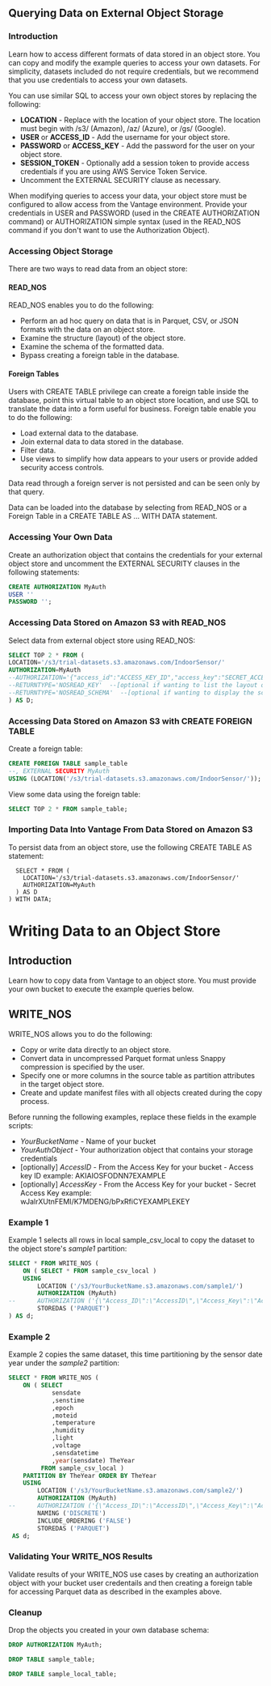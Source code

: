 ## Querying Data on External Object Storage

### Introduction

Learn how to access different formats of data stored in an object store. You can copy and modify the example queries to access your own datasets. For simplicity, datasets included do not require credentials, but we recommend that you use credentials to access your own datasets.

You can use similar SQL to access your own object stores by replacing the following:
* __LOCATION__ - Replace with the location of your object store. The location must begin with /s3/ (Amazon), /az/ (Azure), or /gs/ (Google).
* __USER__ or __ACCESS_ID__ - Add the username for your object store.
* __PASSWORD__ or __ACCESS_KEY__ - Add the password for the user on your object store.
* __SESSION_TOKEN__ - Optionally add a session token to provide access credentials if you are using AWS Service Token Service.
* Uncomment the EXTERNAL SECURITY clause as necessary.

When modifying queries to access your data, your object store must be configured to allow access from the Vantage environment. Provide your credentials in USER and PASSWORD (used in the CREATE AUTHORIZATION command) or AUTHORIZATION simple syntax (used in the READ_NOS command if you don't want to use the Authorization Object).

### Accessing Object Storage

There are two ways to read data from an object store:

#### READ_NOS

READ_NOS enables you to do the following:
* Perform an ad hoc query on data that is in Parquet, CSV, or JSON formats with the data on an object store.
* Examine the structure (layout) of the object store.
* Examine the schema of the formatted data.
* Bypass creating a foreign table in the database.

#### Foreign Tables

Users with CREATE TABLE privilege can create a foreign table inside the database, point this virtual table to an object store location, and use SQL to translate the data into a form useful for business.
Foreign table enable you to do the following:
* Load external data to the database.
* Join external data to data stored in the database.
* Filter data.
* Use views to simplify how data appears to your users or provide added security access controls.

Data read through a foreign server is not persisted and can be seen only by that query.

Data can be loaded into the database by selecting from READ_NOS or a Foreign Table in a CREATE TABLE AS ... WITH DATA statement. 

### Accessing Your Own Data

Create an authorization object that contains the credentials for your external object store and uncomment the EXTERNAL SECURITY clauses in the following statements:


```sql
CREATE AUTHORIZATION MyAuth
USER ''
PASSWORD '';
```

### Accessing Data Stored on Amazon S3 with READ_NOS

Select data from external object store using READ_NOS:


```sql
SELECT TOP 2 * FROM (
LOCATION='/s3/trial-datasets.s3.amazonaws.com/IndoorSensor/'
AUTHORIZATION=MyAuth
--AUTHORIZATION='{"access_id":"ACCESS_KEY_ID","access_key":"SECRET_ACCESS_KEY"}'  --[optional AUTHORIZATION using direct credentials]
--RETURNTYPE='NOSREAD_KEY'  --[optional if wanting to list the layout of the object store]
--RETURNTYPE='NOSREAD_SCHEMA'  --[optional if wanting to display the schema of the data files] 
) AS D;
```

### Accessing Data Stored on Amazon S3 with CREATE FOREIGN TABLE

Create a foreign table:


```sql
CREATE FOREIGN TABLE sample_table
--, EXTERNAL SECURITY MyAuth
USING (LOCATION('/s3/trial-datasets.s3.amazonaws.com/IndoorSensor/'));
```

View some data using the foreign table:


```sql
SELECT TOP 2 * FROM sample_table;
```

### Importing Data Into Vantage From Data Stored on Amazon S3

To persist data from an object store, use the following CREATE TABLE AS statement:

```CREATE MULTISET TABLE sample_local_table AS (
  SELECT * FROM (
    LOCATION='/s3/trial-datasets.s3.amazonaws.com/IndoorSensor/'
    AUTHORIZATION=MyAuth
  ) AS D
) WITH DATA;
```


# Writing Data to an Object Store
    
## Introduction

Learn how to copy data from Vantage to an object store. You must provide your own bucket to execute the example queries below.

## WRITE_NOS

WRITE_NOS allows you to do the following:
* Copy or write data directly to an object store.
* Convert data in uncompressed Parquet format unless Snappy compression is specified by the user.
* Specify one or more columns in the source table as partition attributes in the target object store.
* Create and update manifest files with all objects created during the copy process.

Before running the following examples, replace these fields in the example scripts:
* *YourBucketName* - Name of your bucket
* *YourAuthObject* - Your authorization object that contains your storage credentials
* [optionally] *AccessID* - From the Access Key for your bucket - Access key ID example: AKIAIOSFODNN7EXAMPLE
* [optionally] *AccessKey* - From the Access Key for your bucket - Secret Access Key example: wJalrXUtnFEMI/K7MDENG/bPxRfiCYEXAMPLEKEY

### Example 1 
Example 1 selects all rows in local sample_csv_local to copy the dataset to the object store's *sample1* partition:

```sql
SELECT * FROM WRITE_NOS (
    ON ( SELECT * FROM sample_csv_local )
    USING
        LOCATION ('/s3/YourBucketName.s3.amazonaws.com/sample1/')
        AUTHORIZATION (MyAuth)
--      AUTHORIZATION ('{\"Access_ID\":\"AccessID\",\"Access_Key\":\"AccessKey\"}')
        STOREDAS ('PARQUET')
) AS d;
```

### Example 2 

Example 2 copies the same dataset, this time partitioning by the sensor date year under the *sample2* partition:

```sql
SELECT * FROM WRITE_NOS (
    ON ( SELECT
            sensdate
            ,senstime
            ,epoch
            ,moteid
            ,temperature
            ,humidity
            ,light
            ,voltage
            ,sensdatetime
            ,year(sensdate) TheYear
         FROM sample_csv_local )
    PARTITION BY TheYear ORDER BY TheYear
    USING
        LOCATION ('/s3/YourBucketName.s3.amazonaws.com/sample2/')
        AUTHORIZATION (MyAuth)
--      AUTHORIZATION ('{\"Access_ID\":\"AccessID\",\"Access_Key\":\"AccessKey\"}')
        NAMING ('DISCRETE')
        INCLUDE_ORDERING ('FALSE')
        STOREDAS ('PARQUET')
 AS d;
```

### Validating Your WRITE_NOS Results

Validate results of your WRITE_NOS use cases by creating an authorization object with your bucket user credentails and then creating a foreign table for accessing Parquet data as described in the examples above. 


### Cleanup

Drop the objects you created in your own database schema:


```sql
DROP AUTHORIZATION MyAuth;
```

```sql
DROP TABLE sample_table;
```

```sql
DROP TABLE sample_local_table;
```